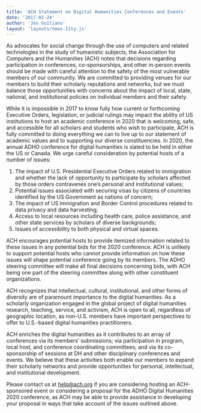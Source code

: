 ```yaml
---
title: 'ACH Statement on Digital Humanities Conferences and Events'
date: '2017-02-24'
author: 'Jen Guiliano'
layout: 'layouts/news.11ty.js'
---
```

As advocates for social change through the use of computers and related technologies in the study of humanistic subjects, the Association for Computers and the Humanities (ACH) notes that decisions regarding participation in conferences, co-sponsorships, and other in-person events should be made with careful attention to the safety of the most vulnerable members of our community. We are committed to providing venues for our members to build their scholarly reputations and networks, but we must balance those opportunities with concerns about the impact of local, state, national, and institutional policies on individual members and their safety.

While it is impossible in 2017 to know fully how current or forthcoming Executive Orders, legislation, or judicial rulings may impact the ability of US institutions to host an academic conference in 2020 that is welcoming, safe, and accessible for all scholars and students who wish to participate, ACH is fully committed to doing everything we can to live up to our statement of academic values and to supporting our diverse constituencies. In 2020, the annual ADHO conference for digital humanities is slated to be held in either the US or Canada. We urge careful consideration by potential hosts of a number of issues:

1. The impact of U.S. Presidential Executive Orders related to immigration and whether the lack of opportunity to participate by scholars affected by those orders contravenes one’s personal and institutional values;
2. Potential issues associated with securing visas by citizens of countries identified by the US Government as nations of concern;
3. The impact of US Immigration and Border Control procedures related to data privacy and data harvesting;
4. Access to local resources including health care, police assistance, and other state services by scholars of diverse backgrounds;
5. Issues of accessibility to both physical and virtual spaces.

ACH encourages potential hosts to provide itemized information related to these issues in any potential bids for the 2020 conference. ACH is unlikely to support potential hosts who cannot provide information on how these issues will shape potential conference going by its members. The ADHO steering committee will make all final decisions concerning bids, with ACH being one part of the steering committee along with other constituent organizations.

ACH recognizes that intellectual, cultural, institutional, and other forms of diversity are of paramount importance to the digital humanities. As a scholarly organization engaged in the global project of digital humanities research, teaching, service, and activism, ACH is open to all, regardless of geographic location, as non-U.S. members have important perspectives to offer to U.S.-based digital humanities practitioners.

ACH enriches the digital humanities as it contributes to an array of conferences via its members’ submissions; via participation in program, local host, and conference coordinating committees; and via its co-sponsorship of sessions at DH and other disciplinary conferences and events. We believe that these activities both enable our members to expand their scholarly networks and provide opportunities for personal, intellectual, and institutional development.

Please contact us at [help@ach.org](mailto:help@ach.org) if you are considering hosting an ACH-sponsored event or considering a proposal for the ADHO Digital Humanities 2020 conference, as ACH may be able to provide assistance in developing your proposal in ways that take account of the issues outlined above.
